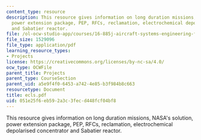 ```yaml
---
content_type: resource
description: This resource gives information on long duration missions, NASA's solution,
  power extension package, PEP, RFCs, reclamation, electrochemical depolarised concentrator
  and Sabatier reactor.
file: /ol-ocw-studio-app/courses/16-885j-aircraft-systems-engineering-fall-2005/051e25f6eb592a3c3fecd448fcf04bf8_ecls.pdf
file_size: 1529096
file_type: application/pdf
learning_resource_types:
- Projects
license: https://creativecommons.org/licenses/by-nc-sa/4.0/
ocw_type: OCWFile
parent_title: Projects
parent_type: CourseSection
parent_uid: a5e9f4f0-6453-a742-4e85-b3f984b8c663
resourcetype: Document
title: ecls.pdf
uid: 051e25f6-eb59-2a3c-3fec-d448fcf04bf8
---
```

This resource gives information on long duration missions, NASA's solution, power extension package, PEP, RFCs, reclamation, electrochemical depolarised concentrator and Sabatier reactor.